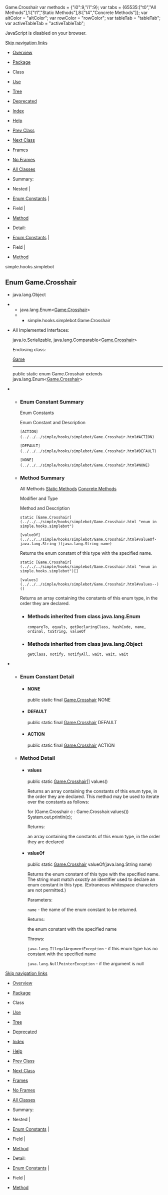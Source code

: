Game.Crosshair   <!-- try { if (location.href.indexOf('is-external=true') == -1) { parent.document.title="Game.Crosshair"; } } catch(err) { } //--> var methods = {"i0":9,"i1":9}; var tabs = {65535:\["t0","All Methods"\],1:\["t1","Static Methods"\],8:\["t4","Concrete Methods"\]}; var altColor = "altColor"; var rowColor = "rowColor"; var tableTab = "tableTab"; var activeTableTab = "activeTableTab";

JavaScript is disabled on your browser.

[Skip navigation links](#skip.navbar.top "Skip navigation links")

*   [Overview](../../../overview-summary.html)
*   [Package](package-summary.html)
*   Class
*   [Use](class-use/Game.Crosshair.html)
*   [Tree](package-tree.html)
*   [Deprecated](../../../deprecated-list.html)
*   [Index](../../../index-files/index-1.html)
*   [Help](../../../help-doc.html)

*   [Prev Class](../../../simple/hooks/simplebot/Game.ClientType.html "enum in simple.hooks.simplebot")
*   [Next Class](../../../simple/hooks/simplebot/Game.Tab.html "enum in simple.hooks.simplebot")

*   [Frames](../../../index.html?simple/hooks/simplebot/Game.Crosshair.html)
*   [No Frames](Game.Crosshair.html)

*   [All Classes](../../../allclasses-noframe.html)

<!-- allClassesLink = document.getElementById("allclasses\_navbar\_top"); if(window==top) { allClassesLink.style.display = "block"; } else { allClassesLink.style.display = "none"; } //-->

*   Summary: 
*   Nested | 
*   [Enum Constants](#enum.constant.summary) | 
*   Field | 
*   [Method](#method.summary)

*   Detail: 
*   [Enum Constants](#enum.constant.detail) | 
*   Field | 
*   [Method](#method.detail)

simple.hooks.simplebot

Enum Game.Crosshair
-------------------

*   java.lang.Object
*   *   java.lang.Enum<[Game.Crosshair](../../../simple/hooks/simplebot/Game.Crosshair.html "enum in simple.hooks.simplebot")\>
    *   *   simple.hooks.simplebot.Game.Crosshair

*   All Implemented Interfaces:
    
    java.io.Serializable, java.lang.Comparable<[Game.Crosshair](../../../simple/hooks/simplebot/Game.Crosshair.html "enum in simple.hooks.simplebot")\>
    
    Enclosing class:
    
    [Game](../../../simple/hooks/simplebot/Game.html "class in simple.hooks.simplebot")
    
    * * *
    
      
    
    public static enum Game.Crosshair
    extends java.lang.Enum<[Game.Crosshair](../../../simple/hooks/simplebot/Game.Crosshair.html "enum in simple.hooks.simplebot")\>
    

*   *   ### Enum Constant Summary
        
        Enum Constants 
        
        Enum Constant and Description
        
        `[ACTION](../../../simple/hooks/simplebot/Game.Crosshair.html#ACTION)` 
        
        `[DEFAULT](../../../simple/hooks/simplebot/Game.Crosshair.html#DEFAULT)` 
        
        `[NONE](../../../simple/hooks/simplebot/Game.Crosshair.html#NONE)` 
        
    
    *   ### Method Summary
        
        All Methods [Static Methods](javascript:show\(1\);) [Concrete Methods](javascript:show\(8\);) 
        
        Modifier and Type
        
        Method and Description
        
        `static [Game.Crosshair](../../../simple/hooks/simplebot/Game.Crosshair.html "enum in simple.hooks.simplebot")`
        
        `[valueOf](../../../simple/hooks/simplebot/Game.Crosshair.html#valueOf-java.lang.String-)(java.lang.String name)`
        
        Returns the enum constant of this type with the specified name.
        
        `static [Game.Crosshair](../../../simple/hooks/simplebot/Game.Crosshair.html "enum in simple.hooks.simplebot")[]`
        
        `[values](../../../simple/hooks/simplebot/Game.Crosshair.html#values--)()`
        
        Returns an array containing the constants of this enum type, in the order they are declared.
        
        *   ### Methods inherited from class java.lang.Enum
            
            `compareTo, equals, getDeclaringClass, hashCode, name, ordinal, toString, valueOf`
        
        *   ### Methods inherited from class java.lang.Object
            
            `getClass, notify, notifyAll, wait, wait, wait`

*   *   ### Enum Constant Detail
        
        *   #### NONE
            
            public static final [Game.Crosshair](../../../simple/hooks/simplebot/Game.Crosshair.html "enum in simple.hooks.simplebot") NONE
            
        
        *   #### DEFAULT
            
            public static final [Game.Crosshair](../../../simple/hooks/simplebot/Game.Crosshair.html "enum in simple.hooks.simplebot") DEFAULT
            
        
        *   #### ACTION
            
            public static final [Game.Crosshair](../../../simple/hooks/simplebot/Game.Crosshair.html "enum in simple.hooks.simplebot") ACTION
            
    
    *   ### Method Detail
        
        *   #### values
            
            public static [Game.Crosshair](../../../simple/hooks/simplebot/Game.Crosshair.html "enum in simple.hooks.simplebot")\[\] values()
            
            Returns an array containing the constants of this enum type, in the order they are declared. This method may be used to iterate over the constants as follows:
            
            for (Game.Crosshair c : Game.Crosshair.values())
                System.out.println(c);
            
            Returns:
            
            an array containing the constants of this enum type, in the order they are declared
            
        
        *   #### valueOf
            
            public static [Game.Crosshair](../../../simple/hooks/simplebot/Game.Crosshair.html "enum in simple.hooks.simplebot") valueOf(java.lang.String name)
            
            Returns the enum constant of this type with the specified name. The string must match _exactly_ an identifier used to declare an enum constant in this type. (Extraneous whitespace characters are not permitted.)
            
            Parameters:
            
            `name` - the name of the enum constant to be returned.
            
            Returns:
            
            the enum constant with the specified name
            
            Throws:
            
            `java.lang.IllegalArgumentException` - if this enum type has no constant with the specified name
            
            `java.lang.NullPointerException` - if the argument is null
            

[Skip navigation links](#skip.navbar.bottom "Skip navigation links")

*   [Overview](../../../overview-summary.html)
*   [Package](package-summary.html)
*   Class
*   [Use](class-use/Game.Crosshair.html)
*   [Tree](package-tree.html)
*   [Deprecated](../../../deprecated-list.html)
*   [Index](../../../index-files/index-1.html)
*   [Help](../../../help-doc.html)

*   [Prev Class](../../../simple/hooks/simplebot/Game.ClientType.html "enum in simple.hooks.simplebot")
*   [Next Class](../../../simple/hooks/simplebot/Game.Tab.html "enum in simple.hooks.simplebot")

*   [Frames](../../../index.html?simple/hooks/simplebot/Game.Crosshair.html)
*   [No Frames](Game.Crosshair.html)

*   [All Classes](../../../allclasses-noframe.html)

<!-- allClassesLink = document.getElementById("allclasses\_navbar\_bottom"); if(window==top) { allClassesLink.style.display = "block"; } else { allClassesLink.style.display = "none"; } //-->

*   Summary: 
*   Nested | 
*   [Enum Constants](#enum.constant.summary) | 
*   Field | 
*   [Method](#method.summary)

*   Detail: 
*   [Enum Constants](#enum.constant.detail) | 
*   Field | 
*   [Method](#method.detail)